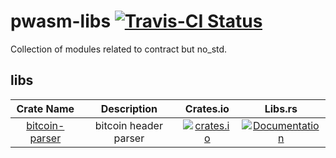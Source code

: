 # pwasm-libs [![Travis-CI Status](https://travis-ci.org/Akagi201/pwasm-libs.svg?branch=master)](https://travis-ci.org/Akagi201/pwasm-libs)

Collection of modules related to contract but no_std.

## libs

| Crate Name | Description | Crates.io | Libs.rs |
|:----------:|:-----------:|:---------:|:-------:|
| [bitcoin-parser](/bitcoin-parser) | bitcoin header parser | [![crates.io](https://img.shields.io/crates/v/bitcoin-parser.svg)](https://crates.io/crates/bitcoin-parser) | [![Documentation](https://docs.rs/bitcoin-parser/badge.svg)](https://docs.rs/bitcoin-parser) |
